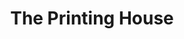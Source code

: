 ---
title: "The Printing House"
url: /toronto/the-printing-house-king-street-west/
shop: Kopieren
---